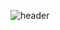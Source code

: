 ![header](https://capsule-render.vercel.app/api?type=waving&height=300&color=gradient&text=Ghaith%20Kelil)
